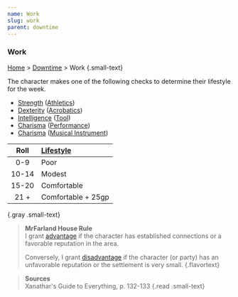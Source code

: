 ```yaml
---
name: Work
slug: work
parent: downtime
---
```

### Work
[Home](dm-operations-center) > [Downtime](downtime-menu) > Work {.small-text}

The character makes one of the following checks to determine their lifestyle for the week.
- [Strength](strength) ([Athletics](athletics))
- [Dexterity](dexterity) ([Acrobatics](acrobatics))
- [Intelligence](intelligence) ([Tool](tools))
- [Charisma](charisma) ([Performance](performance))
- [Charisma](charisma) ([Musical Instrument](musical-instruments))

| Roll | [Lifestyle](lifestyle-expenses) |
| :----: | :----------------- |
|  0-9   | Poor               |
| 10-14  | Modest             |
| 15-20  | Comfortable        |
|  21 +  | Comfortable + 25gp |
{.gray .small-text}

> **MrFarland House Rule**<br/>
> I grant [advantage](advantage-and-disadvantage) if the character has established connections or a favorable reputation in the area.
>
> Conversely, I grant [disadvantage](advantage-and-disadvantage) if the character (or party) has an unfavorable reputation or the settlement is very small.
{.flavortext}

> **Sources** <br/>
> Xanathar's Guide to Everything, p. 132-133
{.read .small-text}